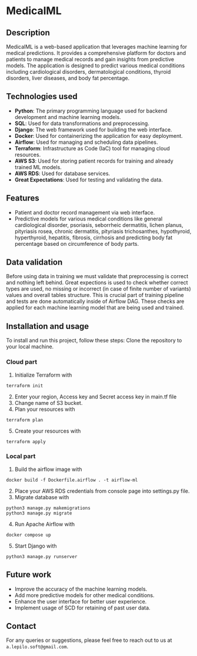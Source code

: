 # MedicalML

## Description
MedicalML is a web-based application that leverages machine learning for medical predictions. It provides a comprehensive platform for doctors and patients to manage medical records and gain insights from predictive models. The application is designed to predict various medical conditions including cardiological disorders, dermatological conditions, thyroid disorders, liver diseases, and body fat percentage.

## Technologies used
- **Python**: The primary programming language used for backend development and machine learning models.
- **SQL**: Used for data transformations and preprocessing.
- **Django**: The web framework used for building the web interface.
- **Docker**: Used for containerizing the application for easy deployment.
- **Airflow**: Used for managing and scheduling data pipelines.
- **Terraform**: Infrastructure as Code (IaC) tool for managing cloud resources.
- **AWS S3**: Used for storing patient records for training and already trained ML models.
- **AWS RDS**: Used for database services.
- **Great Expectations**: Used for testing and validating the data.

## Features
- Patient and doctor record management via web interface.
- Predictive models for various medical conditions like general cardiological disorder, psoriasis, seborrheic dermatitis, lichen planus, pityriasis rosea, chronic dermatitis, pityriasis trichosanthes, hypothyroid, hyperthyroid, hepatitis, fibrosis, cirrhosis and predicting body fat percentage based on circumference of body parts.

## Data validation
Before using data in training we must validate that preprocessing is correct and nothing left behind. Great expections is used to check whether correct types are used, no missing or incorrect (in case of finite number of variants) values and overall tables structure. This is crucial part of training pipeline and tests are done automatically inside of Airflow DAG. These checks are applied for each machine learning model that are being used and trained. 

## Installation and usage

To install and run this project, follow these steps:
Clone the repository to your local machine.

### Cloud part
1. Initialize Terraform with 
```
terraform init 
```
2. Enter your region, Access key and Secret access key in main.tf file
3. Change name of S3 bucket.
4. Plan your resources with
```
terraform plan 
```
5. Create your resources with
```
terraform apply 
```
### Local part
1. Build the airflow image with
```
docker build -f Dockerfile.airflow . -t airflow-ml 
```
2. Place your AWS RDS credentials from console page into settings.py file.
3. Migrate database with
```
python3 manage.py makemigrations
python3 manage.py migrate
```
4. Run Apache Airflow with 
```
docker compose up
```
5. Start Django with 
```
python3 manage.py runserver
```

## Future work
- Improve the accuracy of the machine learning models.
- Add more predictive models for other medical conditions.
- Enhance the user interface for better user experience.
- Implement usage of SCD for retaining of past user data.

## Contact
For any queries or suggestions, please feel free to reach out to us at `a.lepilo.soft@gmail.com`.
